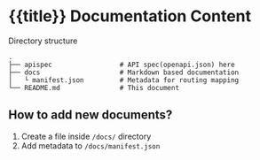 # {{title}} Documentation Content

Directory structure
```
.
├── apispec                 # API spec(openapi.json) here
├── docs                    # Markdown based documentation
│   └ manifest.json         # Metadata for routing mapping
└── README.md               # This document
```

## How to add new documents?

1. Create a file inside `/docs/` directory
2. Add metadata to `/docs/manifest.json`